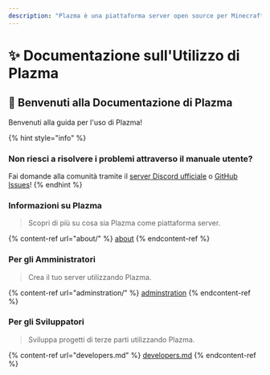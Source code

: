 ```yaml
---
description: "Plazma è una piattaforma server open source per Minecraft: Java Edition che aggiunge ottimizzazione sperimentale basata su carta e personalizzazione di vari meccanismi di gioco."
---
```


# ✨ Documentazione sull'Utilizzo di Plazma

## 👋 Benvenuti alla Documentazione di Plazma

Benvenuti alla guida per l'uso di Plazma!

{% hint style="info" %}

### Non riesci a risolvere i problemi attraverso il manuale utente?

Fai domande alla comunità tramite il [server Discord ufficiale](https://discord.gg/MmfC52K8A8) o [GitHub Issues](https://github.com/PlazmaMC/PlazmaBukkit/issues)!
{% endhint %}

### Informazioni su Plazma

> Scopri di più su cosa sia Plazma come piattaforma server.

{% content-ref url="about/" %}
[about](about/)
{% endcontent-ref %}

### Per gli Amministratori

> Crea il tuo server utilizzando Plazma.

{% content-ref url="adminstration/" %}
[adminstration](adminstration/)
{% endcontent-ref %}

### Per gli Sviluppatori

> Sviluppa progetti di terze parti utilizzando Plazma.

{% content-ref url="developers.md" %}
[developers.md](developers.md)
{% endcontent-ref %}
